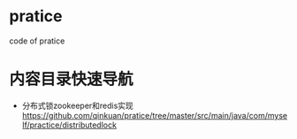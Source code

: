 # pratice
code of pratice
# 内容目录快速导航

- 分布式锁zookeeper和redis实现 https://github.com/qinkuan/pratice/tree/master/src/main/java/com/myself/practice/distributedlock
